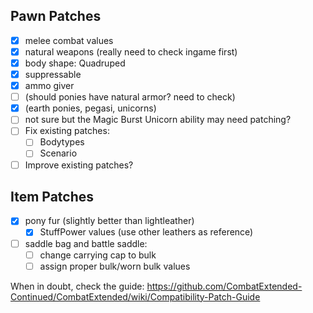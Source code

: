 ## Pawn Patches

- [x] melee combat values
- [x] natural weapons (really need to check ingame first)
- [x] body shape: Quadruped
- [x] suppressable
- [x] ammo giver
- [ ] (should ponies have natural armor? need to check)
- [x] (earth ponies, pegasi, unicorns)
- [ ] not sure but the Magic Burst Unicorn ability may need patching?
- [ ] Fix existing patches:
	- [ ] Bodytypes
	- [ ] Scenario
- [ ] Improve existing patches?

## Item Patches

- [x] pony fur (slightly better than lightleather)
	- [x] StuffPower values (use other leathers as reference)
- [ ] saddle bag and battle saddle:
	- [ ] change carrying cap to bulk
	- [ ] assign proper bulk/worn bulk values

When in doubt, check the guide:
https://github.com/CombatExtended-Continued/CombatExtended/wiki/Compatibility-Patch-Guide
